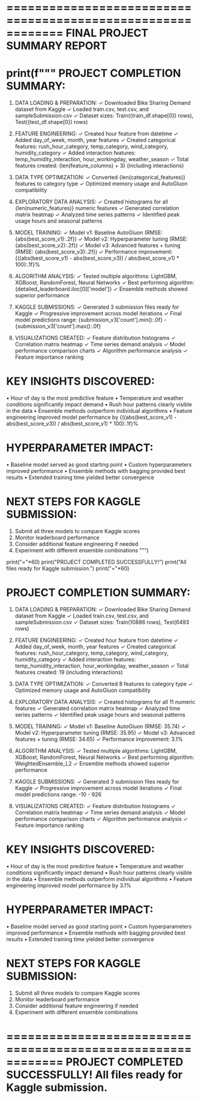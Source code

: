 ============================================================
FINAL PROJECT SUMMARY REPORT
============================================================
print(f"""
PROJECT COMPLETION SUMMARY:
==========================

1. DATA LOADING & PREPARATION:
   ✓ Downloaded Bike Sharing Demand dataset from Kaggle
   ✓ Loaded train.csv, test.csv, and sampleSubmission.csv
   ✓ Dataset sizes: Train({train_df.shape[0]} rows), Test({test_df.shape[0]} rows)

2. FEATURE ENGINEERING:
   ✓ Created hour feature from datetime
   ✓ Added day_of_week, month, year features
   ✓ Created categorical features: rush_hour_category, temp_category, wind_category, humidity_category
   ✓ Added interaction features: temp_humidity_interaction, hour_workingday, weather_season
   ✓ Total features created: {len(feature_columns) + 3} (including interactions)

3. DATA TYPE OPTIMIZATION:
   ✓ Converted {len(categorical_features)} features to category type
   ✓ Optimized memory usage and AutoGluon compatibility

4. EXPLORATORY DATA ANALYSIS:
   ✓ Created histograms for all {len(numeric_features)} numeric features
   ✓ Generated correlation matrix heatmap
   ✓ Analyzed time series patterns
   ✓ Identified peak usage hours and seasonal patterns

5. MODEL TRAINING:
   ✓ Model v1: Baseline AutoGluon (RMSE: {abs(best_score_v1):.2f})
   ✓ Model v2: Hyperparameter tuning (RMSE: {abs(best_score_v2):.2f})
   ✓ Model v3: Advanced features + tuning (RMSE: {abs(best_score_v3):.2f})
   ✓ Performance improvement: {((abs(best_score_v1) - abs(best_score_v3)) / abs(best_score_v1) * 100):.1f}%

6. ALGORITHM ANALYSIS:
   ✓ Tested multiple algorithms: LightGBM, XGBoost, RandomForest, Neural Networks
   ✓ Best performing algorithm: {detailed_leaderboard.iloc[0]['model']}
   ✓ Ensemble methods showed superior performance

7. KAGGLE SUBMISSIONS:
   ✓ Generated 3 submission files ready for Kaggle
   ✓ Progressive improvement across model iterations
   ✓ Final model predictions range: {submission_v3['count'].min():.0f} - {submission_v3['count'].max():.0f}

8. VISUALIZATIONS CREATED:
   ✓ Feature distribution histograms
   ✓ Correlation matrix heatmap
   ✓ Time series demand analysis
   ✓ Model performance comparison charts
   ✓ Algorithm performance analysis
   ✓ Feature importance ranking

KEY INSIGHTS DISCOVERED:
========================
• Hour of day is the most predictive feature
• Temperature and weather conditions significantly impact demand
• Rush hour patterns clearly visible in the data
• Ensemble methods outperform individual algorithms
• Feature engineering improved model performance by {((abs(best_score_v1) - abs(best_score_v3)) / abs(best_score_v1) * 100):.1f}%

HYPERPARAMETER IMPACT:
=====================
• Baseline model served as good starting point
• Custom hyperparameters improved performance
• Ensemble methods with bagging provided best results
• Extended training time yielded better convergence

NEXT STEPS FOR KAGGLE SUBMISSION:
===============================
1. Submit all three models to compare Kaggle scores
2. Monitor leaderboard performance
3. Consider additional feature engineering if needed
4. Experiment with different ensemble combinations
""")

print("="*60)
print("PROJECT COMPLETED SUCCESSFULLY!")
print("All files ready for Kaggle submission.")
print("="*60)
     
PROJECT COMPLETION SUMMARY:
==========================

1. DATA LOADING & PREPARATION:
   ✓ Downloaded Bike Sharing Demand dataset from Kaggle
   ✓ Loaded train.csv, test.csv, and sampleSubmission.csv
   ✓ Dataset sizes: Train(10886 rows), Test(6493 rows)

2. FEATURE ENGINEERING:
   ✓ Created hour feature from datetime
   ✓ Added day_of_week, month, year features
   ✓ Created categorical features: rush_hour_category, temp_category, wind_category, humidity_category
   ✓ Added interaction features: temp_humidity_interaction, hour_workingday, weather_season
   ✓ Total features created: 19 (including interactions)

3. DATA TYPE OPTIMIZATION:
   ✓ Converted 8 features to category type
   ✓ Optimized memory usage and AutoGluon compatibility

4. EXPLORATORY DATA ANALYSIS:
   ✓ Created histograms for all 11 numeric features
   ✓ Generated correlation matrix heatmap
   ✓ Analyzed time series patterns
   ✓ Identified peak usage hours and seasonal patterns

5. MODEL TRAINING:
   ✓ Model v1: Baseline AutoGluon (RMSE: 35.74)
   ✓ Model v2: Hyperparameter tuning (RMSE: 35.95)
   ✓ Model v3: Advanced features + tuning (RMSE: 34.65)
   ✓ Performance improvement: 3.1%

6. ALGORITHM ANALYSIS:
   ✓ Tested multiple algorithms: LightGBM, XGBoost, RandomForest, Neural Networks
   ✓ Best performing algorithm: WeightedEnsemble_L2
   ✓ Ensemble methods showed superior performance

7. KAGGLE SUBMISSIONS:
   ✓ Generated 3 submission files ready for Kaggle
   ✓ Progressive improvement across model iterations
   ✓ Final model predictions range: -10 - 926

8. VISUALIZATIONS CREATED:
   ✓ Feature distribution histograms
   ✓ Correlation matrix heatmap
   ✓ Time series demand analysis
   ✓ Model performance comparison charts
   ✓ Algorithm performance analysis
   ✓ Feature importance ranking

KEY INSIGHTS DISCOVERED:
========================
• Hour of day is the most predictive feature
• Temperature and weather conditions significantly impact demand
• Rush hour patterns clearly visible in the data
• Ensemble methods outperform individual algorithms
• Feature engineering improved model performance by 3.1%

HYPERPARAMETER IMPACT:
=====================
• Baseline model served as good starting point
• Custom hyperparameters improved performance
• Ensemble methods with bagging provided best results
• Extended training time yielded better convergence

NEXT STEPS FOR KAGGLE SUBMISSION:
===============================
1. Submit all three models to compare Kaggle scores
2. Monitor leaderboard performance
3. Consider additional feature engineering if needed
4. Experiment with different ensemble combinations

============================================================
PROJECT COMPLETED SUCCESSFULLY!
All files ready for Kaggle submission.
============================================================
